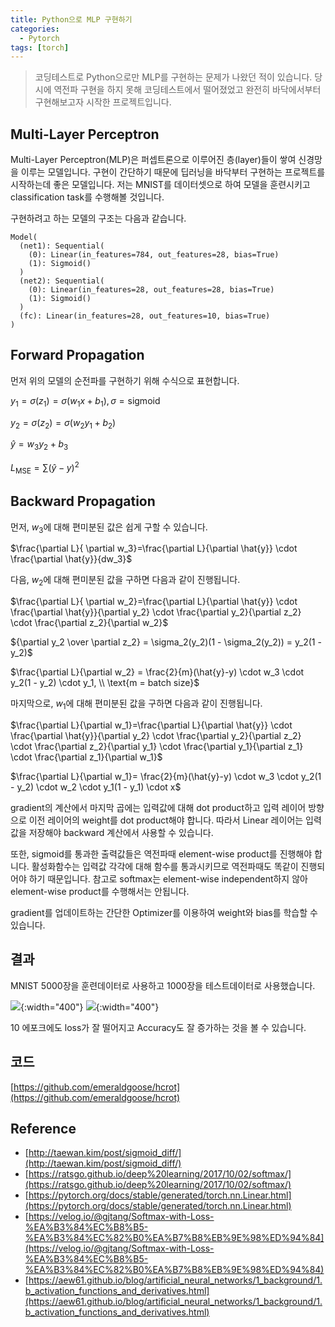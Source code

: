 ```yaml
---
title: Python으로 MLP 구현하기
categories:
  - Pytorch
tags: [torch]
---
```


> 코딩테스트로 Python으로만 MLP를 구현하는 문제가 나왔던 적이 있습니다. 당시에 역전파 구현을 하지 못해 코딩테스트에서 떨어졌었고 완전히 바닥에서부터 구현해보고자 시작한 프로젝트입니다.

## Multi-Layer Perceptron
Multi-Layer Perceptron(MLP)은 퍼셉트론으로 이루어진 층(layer)들이 쌓여 신경망을 이루는 모델입니다. 구현이 간단하기 때문에 딥러닝을 바닥부터 구현하는 프로젝트를 시작하는데 좋은 모델입니다.
저는 MNIST를 데이터셋으로 하여 모델을 훈련시키고 classification task를 수행해볼 것입니다.

구현하려고 하는 모델의 구조는 다음과 같습니다.
```text
Model(
  (net1): Sequential(
    (0): Linear(in_features=784, out_features=28, bias=True)
    (1): Sigmoid()
  )
  (net2): Sequential(
    (0): Linear(in_features=28, out_features=28, bias=True)
    (1): Sigmoid()
  )
  (fc): Linear(in_features=28, out_features=10, bias=True)
)
```


## Forward Propagation
먼저 위의 모델의 순전파를 구현하기 위해 수식으로 표현합니다.

$y_1 = \sigma(z_1) = \sigma(w_1x + b_1), \sigma = \text{sigmoid}$

$y_2 = \sigma(z_2) = \sigma(w_2y_1 + b_2)$

$\hat{y} = w_3y_2 + b_3$

$L_{\text{MSE}} = \sum(\hat{y}-{y})^2$

## Backward Propagation
먼저, $w_3$에 대해 편미분된 값은 쉽게 구할 수 있습니다.

$\frac{\partial L}{ \partial w_3}=\frac{\partial L}{\partial \hat{y}} \cdot \frac{\partial \hat{y}}{dw_3}$

다음, $w_2$에 대해 편미분된 값을 구하면 다음과 같이 진행됩니다.

$\frac{\partial L}{ \partial w_2}=\frac{\partial L}{\partial \hat{y}} \cdot \frac{\partial \hat{y}}{\partial y_2} \cdot \frac{\partial y_2}{\partial z_2} \cdot \frac{\partial z_2}{\partial w_2}$

${\partial y_2 \over \partial z_2} = \sigma_2(y_2)(1 - \sigma_2(y_2)) = y_2(1 - y_2)$

$\frac{\partial L}{\partial w_2} = \frac{2}{m}(\hat{y}-y) \cdot w_3 \cdot y_2(1 - y_2) \cdot y_1, \\ \text{m = batch size}$

마지막으로, $w_1$에 대해 편미분된 값을 구하면 다음과 같이 진행됩니다.

$\frac{\partial L}{\partial w_1}=\frac{\partial L}{\partial \hat{y}} \cdot \frac{\partial \hat{y}}{\partial y_2} \cdot \frac{\partial y_2}{\partial z_2} \cdot \frac{\partial z_2}{\partial y_1} \cdot \frac{\partial y_1}{\partial z_1} \cdot \frac{\partial z_1}{\partial w_1}$

$\frac{\partial L}{\partial w_1}= \frac{2}{m}(\hat{y}-y) \cdot w_3 \cdot y_2(1 - y_2) \cdot w_2 \cdot y_1(1 - y_1) \cdot x$

gradient의 계산에서 마지막 곱에는 입력값에 대해 dot product하고 입력 레이어 방향으로 이전 레이어의 weight를 dot product해야 합니다. 따라서 Linear 레이어는 입력값을 저장해야 backward 계산에서 사용할 수 있습니다. 
<script src="https://gist.github.com/emeraldgoose/5bbdab6c658bc73da63bbc694bcf5f2a.js"></script>

또한, sigmoid를 통과한 출력값들은 역전파때 element-wise product를 진행해야 합니다. 활성화함수는 입력값 각각에 대해 함수를 통과시키므로 역전파때도 똑같이 진행되어야 하기 때문입니다. 참고로 softmax는 element-wise independent하지 않아 element-wise product를 수행해서는 안됩니다. 
<script src="https://gist.github.com/emeraldgoose/d6e424241f020b7f80e1a1c6441e1c6f.js"></script>

gradient를 업데이트하는 간단한 Optimizer를 이용하여 weight와 bias를 학습할 수 있습니다.  
<script src="https://gist.github.com/emeraldgoose/f256205e7bed257c9b1c5ecbcfc409e5.js"></script>


## 결과
MNIST 5000장을 훈련데이터로 사용하고 1000장을 테스트데이터로 사용했습니다.

![](https://lh3.google.com/u/0/d/1k18xXPI4qMx31qgSTajBwQ6NwjycTpkr){:width="400"}
![](https://lh3.google.com/u/0/d/1Pzta5dtXVxduFsIgHGaSqsHOtKsh6jSh){:width="400"}  

10 에포크에도 loss가 잘 떨어지고 Accuracy도 잘 증가하는 것을 볼 수 있습니다. 

## 코드
[https://github.com/emeraldgoose/hcrot](https://github.com/emeraldgoose/hcrot)

## Reference
- [http://taewan.kim/post/sigmoid_diff/](http://taewan.kim/post/sigmoid_diff/)
- [https://ratsgo.github.io/deep%20learning/2017/10/02/softmax/](https://ratsgo.github.io/deep%20learning/2017/10/02/softmax/)
- [https://pytorch.org/docs/stable/generated/torch.nn.Linear.html](https://pytorch.org/docs/stable/generated/torch.nn.Linear.html)
- [https://velog.io/@gjtang/Softmax-with-Loss-%EA%B3%84%EC%B8%B5-%EA%B3%84%EC%82%B0%EA%B7%B8%EB%9E%98%ED%94%84](https://velog.io/@gjtang/Softmax-with-Loss-%EA%B3%84%EC%B8%B5-%EA%B3%84%EC%82%B0%EA%B7%B8%EB%9E%98%ED%94%84)
- [https://aew61.github.io/blog/artificial_neural_networks/1_background/1.b_activation_functions_and_derivatives.html](https://aew61.github.io/blog/artificial_neural_networks/1_background/1.b_activation_functions_and_derivatives.html)